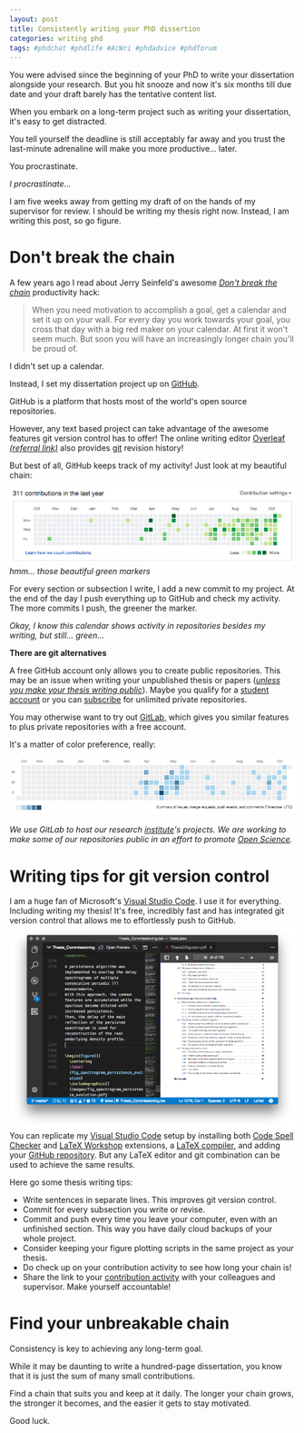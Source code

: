 ```yaml
---
layout: post
title: Consistently writing your PhD dissertion
categories: writing phd
tags: #phdchat #phdlife #AcWri #phdadvice #phdforum
---
```


You were advised since the beginning of your PhD to write your dissertation alongside your research.
But you hit snooze and now it's six months till due date and your draft barely has the tentative content list.

When you embark on a long-term project such as  writing your dissertation, it's easy to get distracted.

You tell yourself the deadline is still acceptably far away and you trust the last-minute adrenaline will make you more productive... later.

You procrastinate.

 
*I procrastinate...* 

I am five weeks away from getting my draft of on the hands of my supervisor for review. 
I should be writing my thesis right now.
Instead, I am writing this post, so go figure.


# Don't break the chain

A few years ago I read about Jerry Seinfeld's awesome [*Don't break the chain*](https://lifehacker.com/281626/jerry-seinfelds-productivity-secret) productivity hack:
> When you need motivation to accomplish a goal,  get a calendar and set it up on your wall.
For every day you work towards your goal, you cross that day with a big red maker on your calendar.
> At first it won't seem much. But soon you will have an increasingly longer chain you'll be proud of.






I didn't set up a calendar.

Instead, I set my dissertation project up on [GitHub](https://github.com/).

GitHub is a platform that hosts most of the world's open source repositories.

However, any text based project can take advantage of the awesome features git version control has to offer!
The online writing editor [Overleaf *(referral link)*](https://www.overleaf.com/signup?ref=28bea65b2da7) also provides [git](https://www.overleaf.com/help/233-how-do-i-connect-an-overleaf-project-with-a-repo-on-github-gitlab-or-bitbucket) revision history!


But best of all, GitHub keeps track of my activity!
Just look at my beautiful chain:

![GitHub contribution activity](/images/github-contribution-activity-20171015.png)
*hmm... those beautiful green markers*



For every section or subsection I write, I add a new commit to my project.
At the end of the day I push everything up to GitHub and check my activity.
The more commits I push, the greener the marker.

*Okay, I know this calendar shows activity in repositories besides my writing, but still... green...*



**There are git alternatives**

A free GitHub account only allows you to create public repositories.
This may be an issue when writing your unpublished thesis or papers ([*unless you make your thesis writing public*](#future-blog-post-perhaps?-would-you-do-it?-email-me)).
Maybe you qualify for a [student account](https://education.github.com/) or you can [subscribe](https://github.com/pricing) for unlimited private repositories.

You may otherwise want to try out [GitLab](https://gitlab.com/), which gives you similar features to plus private repositories with a free account.

It's a matter of color preference, really:

![Gitlab contribution activity](/images/gitlab-contribution-activity-20171015.png)


*We use GitLab to host our research [institute](https://www.ipfn.tecnico.ulisboa.pt/)'s projects. 
We are working to make some of our repositories public in an effort to promote [Open Science](https://science.mozilla.org/).*


# Writing tips for git version control


I am a huge fan of Microsoft's [Visual Studio Code](https://code.visualstudio.com/).
I use it for everything.
Including writing my thesis!
It's free, incredibly fast and has integrated git version control that allows me to  effortlessly push to GitHub.
![VisualStudio Code for LaTeX](/images/vscode-latex-environment.png)
You can replicate my [Visual Studio Code](https://code.visualstudio.com/) setup by installing both [Code Spell Checker](https://marketplace.visualstudio.com/items?itemName=streetsidesoftware.code-spell-checker) and [LaTeX Workshop](https://marketplace.visualstudio.com/items?itemName=James-Yu.latex-workshop) extensions, a [LaTeX compiler](http://www.tug.org/mactex/), and adding your [GitHub repository](https://help.github.com/articles/adding-an-existing-project-to-github-using-the-command-line/).
But any LaTeX editor and git combination can be used to achieve the same results.

Here go some thesis writing tips:
- Write sentences in separate lines. This improves git version control.
- Commit for every subsection you write or revise.
- Commit and push every time you leave your computer, even with an unfinished section. This way you have daily cloud backups of your whole project.
- Consider keeping your figure plotting scripts in the same project as your thesis.
- Do check up on your contribution activity to see how long your chain is!
- Share the link to your [contribution activity](https://github.com/daguiam/) with your colleagues and supervisor. Make yourself accountable!

# Find your unbreakable chain 

Consistency is key to achieving any long-term goal.

While it may be daunting to write a hundred-page dissertation, you know that it is just the sum of many small contributions.

Find a chain that suits you and keep at it daily.
The longer your chain grows, the stronger it becomes, and the easier it gets to stay motivated.

Good luck.

